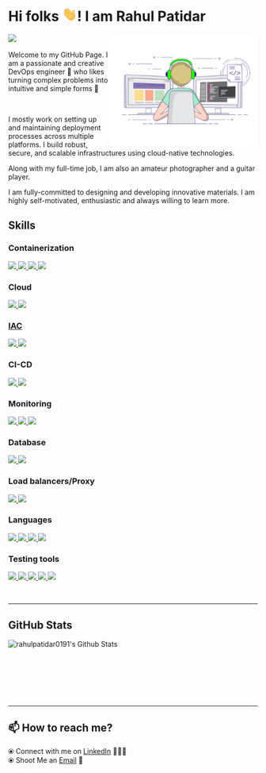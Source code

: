 # Hi folks <img src="https://raw.githubusercontent.com/ABSphreak/ABSphreak/master/gifs/Hi.gif" width="30px">! I am Rahul Patidar 
<a href="https://github.com/DenverCoder1/readme-typing-svg"><img src="https://readme-typing-svg.herokuapp.com?lines=DevOps+Engineer+🚀&center=true&width=500&height=90"></a>
<img align="right" alt="GIF" src="https://raw.githubusercontent.com/devSouvik/devSouvik/master/gif3.gif" width="300"/>

Welcome to my GitHub Page. I am  a passionate and creative DevOps engineer 🚀 who likes turning complex problems into intuitive and simple forms 🎯

<br>

I mostly work on setting up and maintaining deployment processes across multiple platforms. I build robust, secure, and scalable infrastructures using cloud-native technologies.

Along with my full-time job, I am also an amateur photographer and a guitar player.

I am fully-committed to designing and developing innovative materials. I am highly self-motivated, enthusiastic and always willing to learn more.


## Skills

<p dir="auto">
<h3> Containerization </h3>
    <a href="https://www.docker.com/" rel="nofollow">
    <img src="https://raw.githubusercontent.com/itsksaurabh/itsksaurabh/master/assets/docker.gif" height="80" data-animated-image="" style="max-width: 100%;"> 
  </a>
  <a href="https://www.docker.com/" rel="nofollow">
    <img src="https://aptira.com/wp-content/uploads/2016/09/dockerswarm_logo.png" height="80" data-animated-image="" style="max-width: 100%;"> 
  <a href="https://www.portainer.io/" rel="nofollow">
    <img src="https://miro.medium.com/v2/resize:fit:1100/format:webp/0*oi7TujkZyDZvAeaj.png" height="65" data-animated-image="" style="max-width: 100%;">
  </a>
  <a href="https://kubernetes.io/" rel="nofollow">
    <img src="https://raw.githubusercontent.com/itsksaurabh/itsksaurabh/master/assets/k8s.gif" height="75" data-animated-image="" style="max-width: 100%;">
  </a>
  
<h3>Cloud</h3>
  <a href="https://aws.amazon.com/" rel="nofollow">
    <img src="https://logos-world.net/wp-content/uploads/2021/08/Amazon-Web-Services-AWS-Logo.png" width="120" data-animated-image="" style="max-width: 100%;">
  <a href="https://azure.microsoft.com/en-ca" rel="nofollow">
    <img src="https://www.logo.wine/a/logo/Microsoft_Azure/Microsoft_Azure-Logo.wine.svg" width="120" data-animated-image="" style="max-width: 100%;">
    
<h3> IAC </h3>
   <a href="https://www.terraform.io/" rel="nofollow">
      <img src="https://raw.githubusercontent.com/itsksaurabh/itsksaurabh/master/assets/terraform.gif" width="120" data-animated-image="" style="max-width: 100%;">
     </a> 
      <a href="https://www.ansible.com/" rel="nofollow">
      <img src="https://logowik.com/content/uploads/images/ansible3554.jpg" width="120" data-animated-image="" style="max-width: 100%;">
    </a>

<h3> CI-CD</h3>    
   <a href="https://www.jenkins.io/" rel="nofollow">
    <img src="https://logowik.com/content/uploads/images/jenkins8460.jpg" height="90" data-animated-image="" style="max-width: 100%;">
  </a> 
  <a href="https://github.com/features/actions" rel="nofollow">
    <img src="https://cdn.invicti.com/statics/img/drive/h2jfrvzrbyh1yff2n3wfu2hkqqps6x_uvqo.png" height="80" data-animated-image="" style="max-width: 100%;">
  </a>
      
<h3>Monitoring</h3>
    <a href="https://grafana.com/" rel="nofollow">
    <img src="https://raw.githubusercontent.com/itsksaurabh/itsksaurabh/master/assets/grafana.gif" height="60" data-animated-image="" style="max-width: 100%;">  
  </a>
  <a href="https://prometheus.io/" rel="nofollow">
    <img src="https://raw.githubusercontent.com/itsksaurabh/itsksaurabh/master/assets/prometheus.gif" height="65" data-animated-image="" style="max-width: 100%;">
  </a>
  <a href="https://www.influxdata.com/" rel="nofollow">
    <img src="https://raw.githubusercontent.com/itsksaurabh/itsksaurabh/master/assets/influxdata.gif" height="60" data-animated-image="" style="max-width: 100%;">
  </a>
      
<h3>Database</h3>  
  <a href="https://www.postgresql.org/" rel="nofollow">
    <img src="https://raw.githubusercontent.com/itsksaurabh/itsksaurabh/master/assets/postgresql.gif" height="90" data-animated-image="" style="max-width: 100%;">  
  </a> 
  <a href="https://www.mongodb.com/" rel="nofollow">
    <img src="https://raw.githubusercontent.com/itsksaurabh/itsksaurabh/master/assets/mongo.gif" height="80" data-animated-image="" style="max-width: 100%;">
  </a>

<h3>Load balancers/Proxy</h3>  
  <a href="https://traefik.io/traefik/" rel="nofollow">
    <img src="https://itekblog.com/wp-content/uploads/2019/03/traefik.logo_.png" height="80" data-animated-image="" style="max-width: 100%;">
  </a>
  <a href="https://www.nginx.com/" rel="nofollow">
    <img src="https://logowik.com/content/uploads/images/nginx7281.logowik.com.webp" height="80" data-animated-image="" style="max-width: 100%;">
  </a>
      
 <h3>Languages</h3>
    <a href="https://www.javascript.com/" rel="nofollow">
    <img src="https://miro.medium.com/v2/resize:fit:828/format:webp/1*-tOldEbfjijxn9VqZeULqg.gif" height="80" data-animated-image="" style="max-width: 100%;">
  </a>
    <a href="https://www.python.org/" rel="nofollow">
    <img src="https://www.thoughtwin.com/assets/img/Python_img.gif" height="80" data-animated-image="" style="max-width: 100%;">
  </a>
 <a href="https://www.gnu.org/software/bash/" rel="nofollow">
    <img src="https://static.javatpoint.com/tutorial/bash/images/bash.png" height="80" data-animated-image="" style="max-width: 100%;">
  </a>
  <a href="https://groovy-lang.org/" rel="nofollow">
    <img src="https://upload.wikimedia.org/wikipedia/commons/thumb/3/36/Groovy-logo.svg/890px-Groovy-logo.svg.png?20190703002505" height="80" data-animated-image="" style="max-width: 100%;">
  </a>
      
<h3>Testing tools</h3>
  <a href="https://www.cypress.io/">
    <img src="https://asset.brandfetch.io/idIq_kF0rb/idv3zwmSiY.jpeg?updated=1667565306852" height="80" data-animated-image="" style="max-width: 100%;">
  </a>
  <a href="https://playwright.dev/">
    <img src="https://playwright.dev/img/playwright-logo.svg" height="80" data-animated-image="" style="max-width: 100%;">
  </a>
  <a href="https://www.selenium.dev/">
    <img src="https://seeklogo.com/images/S/selenium-logo-DB9103D7CF-seeklogo.com.png" height="80" data-animated-image="" style="max-width: 100%;">
  </a>
  <a href="https://appium.io/docs/en/2.0/">
    <img src="https://seeklogo.com/images/A/appium-logo-2AB368AF4A-seeklogo.com.png" height="80" data-animated-image="" style="max-width: 100%;">
  </a>
  <a href="https://www.postman.com/">
    <img src="https://seeklogo.com/images/P/postman-logo-F43375A2EB-seeklogo.com.png" height="80" data-animated-image="" style="max-width: 100%;">
  </a>  

 </p>   
   <br> 

------------- 

## GitHub Stats

<img align="left" src="https://github-readme-stats.anuraghazra1.vercel.app/api?username=rahulpatidar0191&include_all_commits=true&show=reviews&hide=stars&count_private=true&show_icons=true&line_height=20&title_color=7A7ADB&icon_color=2234AE&text_color=D3D3D3&bg_color=0,000000,130F40" alt="rahulpatidar0191's Github Stats"> 

<br>
<br>
<br>
<br>
<br>
<br>
<br>

--------



## 📫 **How to reach me?**<br>
⦿ Connect with me on [LinkedIn](https://www.linkedin.com/in/rahul-patidar-can/) 👨🏻‍💻 <br>
⦿ Shoot Me an <a href = "mailto: rahulpatidar0191@gmail.com">Email</a> 💌
